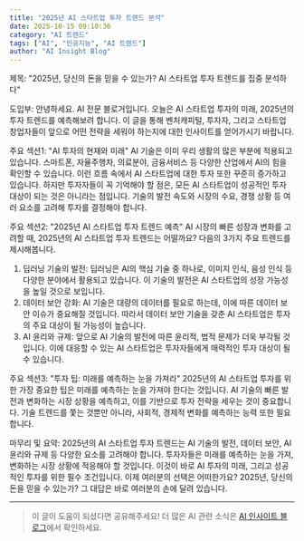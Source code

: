 ```yaml
---
title: "2025년 AI 스타트업 투자 트렌드 분석"
date: 2025-10-15 09:10:36
category: "AI 트렌드"
tags: ["AI", "인공지능", "AI 트렌드"]
author: "AI Insight Blog"
---
```


제목: "2025년, 당신의 돈을 믿을 수 있는가? AI 스타트업 투자 트렌드를 집중 분석하다"

도입부: 
안녕하세요. AI 전문 블로거입니다. 오늘은 AI 스타트업 투자의 미래, 2025년의 투자 트렌드를 예측해보려 합니다. 이 글을 통해 벤처캐피털, 투자자, 그리고 스타트업 창업자들이 앞으로 어떤 전략을 세워야 하는지에 대한 인사이트를 얻어가시기 바랍니다.

주요 섹션1: "AI 투자의 현재와 미래"
AI 기술은 이미 우리 생활의 많은 부분에 적용되고 있습니다. 스마트폰, 자율주행차, 의료분야, 금융서비스 등 다양한 산업에서 AI의 힘을 확인할 수 있습니다. 이런 흐름 속에서 AI 스타트업에 대한 투자 또한 꾸준히 증가하고 있습니다. 하지만 투자자들이 꼭 기억해야 할 점은, 모든 AI 스타트업이 성공적인 투자 대상이 되는 것은 아니라는 점입니다. 기술의 발전 속도와 시장의 수요, 경쟁 상황 등 여러 요소를 고려해 투자를 결정해야 합니다.

주요 섹션2: "2025년 AI 스타트업 투자 트렌드 예측"
AI 시장의 빠른 성장과 변화를 고려할 때, 2025년의 AI 스타트업 투자 트렌드는 어떨까요? 다음의 3가지 주요 트렌드를 제시해봅니다.

1. 딥러닝 기술의 발전: 딥러닝은 AI의 핵심 기술 중 하나로, 이미지 인식, 음성 인식 등 다양한 분야에서 활용되고 있습니다. 이 기술의 발전은 AI 스타트업의 성장 가능성을 높일 것으로 보입니다.
2. 데이터 보안 강화: AI 기술은 대량의 데이터를 필요로 하는데, 이에 따른 데이터 보안 이슈가 중요해질 것입니다. 따라서 데이터 보안 기술을 갖춘 AI 스타트업은 투자의 주요 대상이 될 가능성이 높습니다.
3. AI 윤리와 규제: 앞으로 AI 기술의 발전에 따른 윤리적, 법적 문제가 더욱 부각될 것입니다. 이에 대응할 수 있는 AI 스타트업은 투자자들에게 매력적인 투자 대상이 될 수 있습니다.

주요 섹션3: "투자 팁: 미래를 예측하는 눈을 가져라"
2025년의 AI 스타트업 투자를 위한 가장 중요한 팁은 미래를 예측하는 눈을 가져야 한다는 것입니다. AI 기술의 빠른 발전과 변화하는 시장 상황을 예측하고, 이를 기반으로 투자 전략을 세우는 것이 중요합니다. 기술 트렌드를 쫓는 것뿐만 아니라, 사회적, 경제적 변화를 예측하는 능력 또한 필요합니다. 

마무리 및 요약: 
2025년의 AI 스타트업 투자 트렌드는 AI 기술의 발전, 데이터 보안, AI 윤리와 규제 등 다양한 요소를 고려해야 합니다. 투자자들은 미래를 예측하는 눈을 가져, 변화하는 시장 상황에 적응해야 할 것입니다. 이것이 바로 AI 투자의 미래, 그리고 성공적인 투자를 위한 필수 조건입니다. 이제 여러분의 선택은 어떠한가요? 2025년, 당신의 돈을 믿을 수 있는가? 그 대답은 바로 여러분의 손에 달려 있습니다.

---

> 이 글이 도움이 되셨다면 공유해주세요! 
> 더 많은 AI 관련 소식은 [AI 인사이트 블로그](https://tonyhwang1004.github.io/ai-insight-blog)에서 확인하세요.
